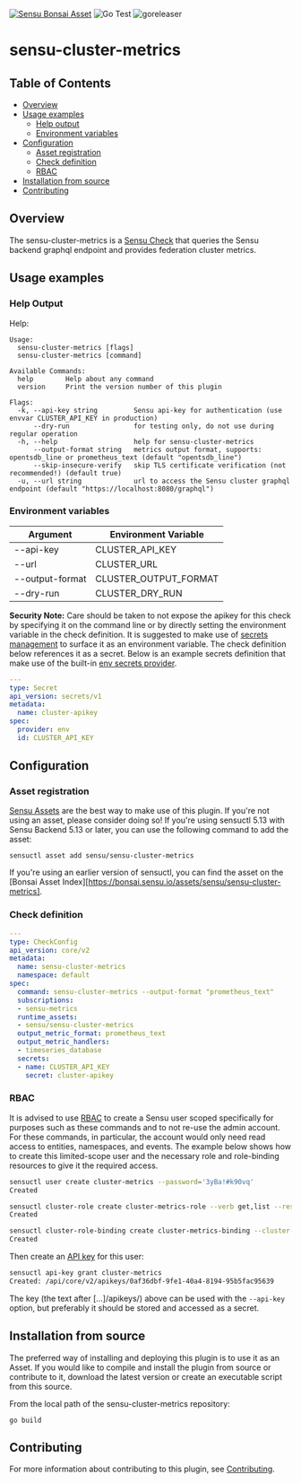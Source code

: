 [![Sensu Bonsai Asset](https://img.shields.io/badge/Bonsai-Download%20Me-brightgreen.svg?colorB=89C967&logo=sensu)](https://bonsai.sensu.io/assets/sensu/sensu-cluster-metrics)
![Go Test](https://github.com/sensu/sensu-cluster-metrics/workflows/Go%20Test/badge.svg)
![goreleaser](https://github.com/sensu/sensu-cluster-metrics/workflows/goreleaser/badge.svg)


# sensu-cluster-metrics

## Table of Contents
- [Overview](#overview)
- [Usage examples](#usage-examples)
  - [Help output](#help-output)
  - [Environment variables](#environment-variables)
- [Configuration](#configuration)
  - [Asset registration](#asset-registration)
  - [Check definition](#check-definition)
  - [RBAC](#rbac)
- [Installation from source](#installation-from-source)
- [Contributing](#contributing)

## Overview

The sensu-cluster-metrics is a [Sensu Check][6] that queries the Sensu backend graphql endpoint and provides federation cluster metrics.

## Usage examples

### Help Output

Help:

```
Usage:
  sensu-cluster-metrics [flags]
  sensu-cluster-metrics [command]

Available Commands:
  help        Help about any command
  version     Print the version number of this plugin

Flags:
  -k, --api-key string         Sensu api-key for authentication (use envvar CLUSTER_API_KEY in production)
      --dry-run                for testing only, do not use during regular operation
  -h, --help                   help for sensu-cluster-metrics
      --output-format string   metrics output format, supports: opentsdb_line or prometheus_text (default "opentsdb_line")
      --skip-insecure-verify   skip TLS certificate verification (not recommended!) (default true)
  -u, --url string             url to access the Sensu cluster graphql endpoint (default "https://localhost:8080/graphql")
```
### Environment variables

|Argument               |Environment Variable       |
|-----------------------|---------------------------|
|--api-key              | CLUSTER_API_KEY           |
|--url                  | CLUSTER_URL               |
|--output-format        | CLUSTER_OUTPUT_FORMAT     |
|--dry-run              | CLUSTER_DRY_RUN           |


**Security Note:** Care should be taken to not expose the apikey for this check by specifying it
on the command line or by directly setting the environment variable in the check definition.  It is
suggested to make use of [secrets management][7] to surface it as an environment variable.  The
check definition below references it as a secret.  Below is an example secrets definition that make
use of the built-in [env secrets provider][8].

```yml
---
type: Secret
api_version: secrets/v1
metadata:
  name: cluster-apikey
spec:
  provider: env
  id: CLUSTER_API_KEY
```

## Configuration

### Asset registration

[Sensu Assets][10] are the best way to make use of this plugin. If you're not using an asset, please
consider doing so! If you're using sensuctl 5.13 with Sensu Backend 5.13 or later, you can use the
following command to add the asset:

```
sensuctl asset add sensu/sensu-cluster-metrics
```

If you're using an earlier version of sensuctl, you can find the asset on the [Bonsai Asset Index][https://bonsai.sensu.io/assets/sensu/sensu-cluster-metrics].

### Check definition

```yml
---
type: CheckConfig
api_version: core/v2
metadata:
  name: sensu-cluster-metrics
  namespace: default
spec:
  command: sensu-cluster-metrics --output-format "prometheus_text"
  subscriptions:
  - sensu-metrics
  runtime_assets:
  - sensu/sensu-cluster-metrics
  output_metric_format: prometheus_text
  output_metric_handlers:
  - timeseries_database
  secrets:
  - name: CLUSTER_API_KEY
    secret: cluster-apikey
```
### RBAC

It is advised to use [RBAC][11] to create a Sensu user scoped specifically for
purposes such as these commands and to not re-use the admin account. For these
commands, in particular, the account would only need read access to entities, namespaces, and events. 
The example below shows how to create this limited-scope user and the necessary role and role-binding resources to give it the required access.

```bash
sensuctl user create cluster-metrics --password='3yBa!#k90vq'
Created

sensuctl cluster-role create cluster-metrics-role --verb get,list --resource entities,namespaces,events
Created

sensuctl cluster-role-binding create cluster-metrics-binding --cluster-role=cluster-metrics-role --user=cluster-metrics
Created
```

Then create an [API key][12] for this user:

```bash
sensuctl api-key grant cluster-metrics
Created: /api/core/v2/apikeys/0af36dbf-9fe1-40a4-8194-95b5fac95639
```

The key (the text after [...]/apikeys/) above can be used with the `--api-key` option, but
preferably it should be stored and accessed as a secret.

## Installation from source

The preferred way of installing and deploying this plugin is to use it as an Asset. If you would
like to compile and install the plugin from source or contribute to it, download the latest version
or create an executable script from this source.

From the local path of the sensu-cluster-metrics repository:

```
go build
```

## Contributing

For more information about contributing to this plugin, see [Contributing][1].

[1]: https://github.com/sensu/sensu-go/blob/master/CONTRIBUTING.md
[2]: https://github.com/sensu-community/sensu-plugin-sdk
[3]: https://github.com/sensu-plugins/community/blob/master/PLUGIN_STYLEGUIDE.md
[4]: https://github.com/sensu-community/check-plugin-template/blob/master/.github/workflows/release.yml
[5]: https://github.com/sensu-community/check-plugin-template/actions
[6]: https://docs.sensu.io/sensu-go/latest/reference/checks/
[7]: https://github.com/sensu-community/check-plugin-template/blob/master/main.go
[8]: https://bonsai.sensu.io/
[9]: https://github.com/sensu-community/sensu-plugin-tool
[10]: https://docs.sensu.io/sensu-go/latest/reference/assets/
[11]: https://docs.sensu.io/sensu-go/latest/operations/control-access/rbac/
[12]: https://docs.sensu.io/sensu-go/latest/reference/apikeys/

